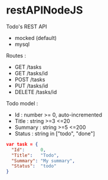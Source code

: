 # restAPINodeJS

Todo's REST API
- mocked (default)
- mysql

Routes : 
* GET     /tasks
* GET     /tasks/id
* POST    /tasks
* PUT     /tasks/id
* DELETE  /tasks/id

Todo model :
- Id      : number >= 0, auto-incremented
- Title   : string >=3 <=20
- Summary : string >=5 <=200
- Status  : string in ["todo", "done"]

```json
var task = {
  "Id":      0,             
  "Title":   "Todo",       
  "Summary": "My summary",  
  "Status":  "todo"         
}
```
